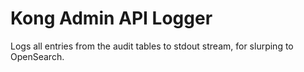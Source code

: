 # Kong Admin API Logger

Logs all entries from the audit tables to stdout stream, for slurping to OpenSearch.
